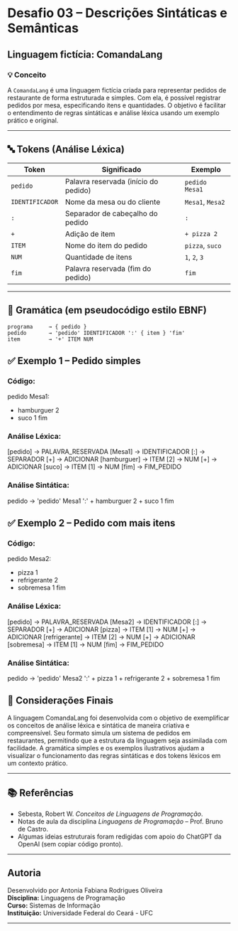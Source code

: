 # Desafio 03 – Descrições Sintáticas e Semânticas

## Linguagem fictícia: ComandaLang

### 💡 Conceito

A `ComandaLang` é uma linguagem fictícia criada para representar pedidos de restaurante de forma estruturada e simples. Com ela, é possível registrar pedidos por mesa, especificando itens e quantidades. O objetivo é facilitar o entendimento de regras sintáticas e análise léxica usando um exemplo prático e original.

---

## 🔤 Tokens (Análise Léxica)

| Token           | Significado                             | Exemplo         |
|------------------|------------------------------------------|------------------|
| `pedido`         | Palavra reservada (início do pedido)     | `pedido Mesa1`   |
| `IDENTIFICADOR`  | Nome da mesa ou do cliente               | `Mesa1`, `Mesa2` |
| `:`              | Separador de cabeçalho do pedido         | `:`              |
| `+`              | Adição de item                           | `+ pizza 2`      |
| `ITEM`           | Nome do item do pedido                   | `pizza`, `suco`  |
| `NUM`            | Quantidade de itens                      | `1`, `2`, `3`     |
| `fim`            | Palavra reservada (fim do pedido)        | `fim`            |

---

## 📘 Gramática (em pseudocódigo estilo EBNF)

```ebnf
programa     → { pedido }
pedido       → 'pedido' IDENTIFICADOR ':' { item } 'fim'
item         → '+' ITEM NUM
```

## ✅ Exemplo 1 – Pedido simples
### Código:
pedido Mesa1:
+ hamburguer 2
+ suco 1
fim

### Análise Léxica:
[pedido]     → PALAVRA_RESERVADA
[Mesa1]      → IDENTIFICADOR
[:]          → SEPARADOR
[+]          → ADICIONAR
[hamburguer] → ITEM
[2]          → NUM
[+]          → ADICIONAR
[suco]       → ITEM
[1]          → NUM
[fim]        → FIM_PEDIDO

### Análise Sintática:
pedido → 'pedido' Mesa1 ':' 
         + hamburguer 2 
         + suco 1 
         fim


## ✅ Exemplo 2 – Pedido com mais itens
### Código:
pedido Mesa2:
+ pizza 1
+ refrigerante 2
+ sobremesa 1
fim

### Análise Léxica:
[pedido]       → PALAVRA_RESERVADA
[Mesa2]        → IDENTIFICADOR
[:]            → SEPARADOR
[+]            → ADICIONAR
[pizza]        → ITEM
[1]            → NUM
[+]            → ADICIONAR
[refrigerante] → ITEM
[2]            → NUM
[+]            → ADICIONAR
[sobremesa]    → ITEM
[1]            → NUM
[fim]          → FIM_PEDIDO

### Análise Sintática:
pedido → 'pedido' Mesa2 ':' 
         + pizza 1 
         + refrigerante 2 
         + sobremesa 1 
         fim

## 📝 Considerações Finais
A linguagem ComandaLang foi desenvolvida com o objetivo de exemplificar os conceitos de análise léxica e sintática de maneira criativa e compreensível. Seu formato simula um sistema de pedidos em restaurantes, permitindo que a estrutura da linguagem seja assimilada com facilidade. A gramática simples e os exemplos ilustrativos ajudam a visualizar o funcionamento das regras sintáticas e dos tokens léxicos em um contexto prático.

---

## 📚 Referências

- Sebesta, Robert W. *Conceitos de Linguagens de Programação*.
- Notas de aula da disciplina *Linguagens de Programação* – Prof. Bruno de Castro.
- Algumas ideias estruturais foram redigidas com apoio do ChatGPT da OpenAI (sem copiar código pronto).

---

## Autoria

Desenvolvido por Antonia Fabiana Rodrigues Oliveira  
**Disciplina:** Linguagens de Programação  
**Curso:** Sistemas de Informação  
**Instituição:** Universidade Federal do Ceará - UFC

---